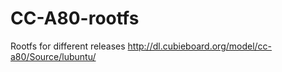 CC-A80-rootfs
=============
Rootfs for different releases
http://dl.cubieboard.org/model/cc-a80/Source/lubuntu/
